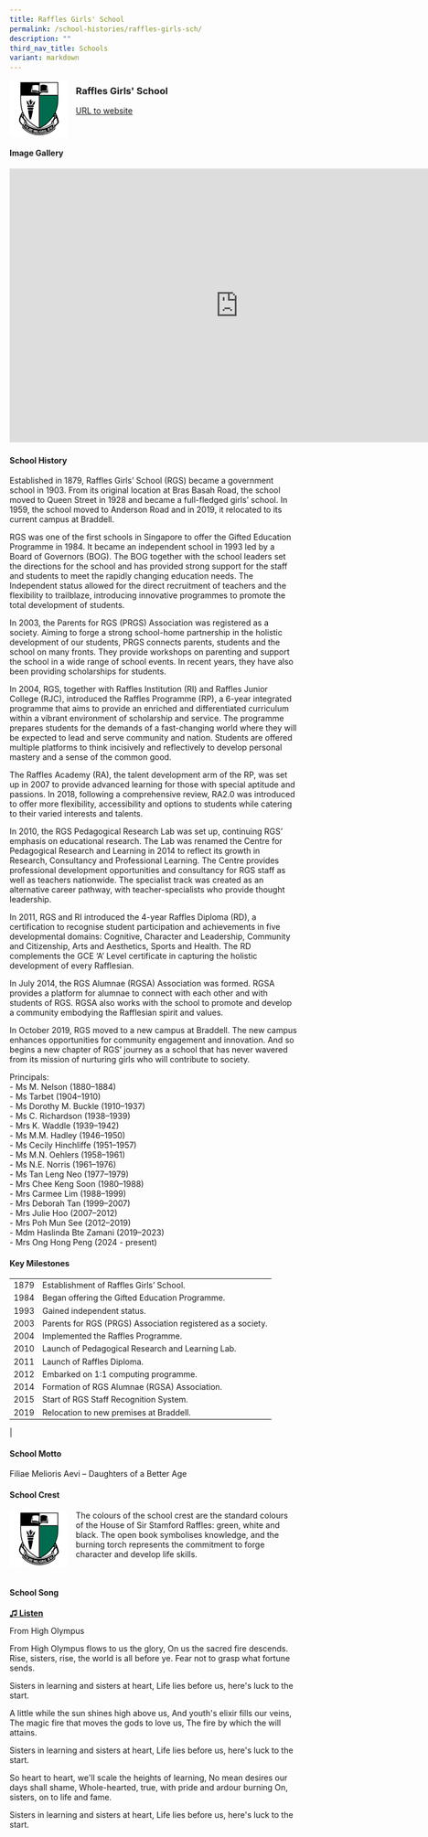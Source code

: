 ```yaml
---
title: Raffles Girls' School
permalink: /school-histories/raffles-girls-sch/
description: ""
third_nav_title: Schools
variant: markdown
---
```

<img align="left" style="width:20%;margin-right:15px;" src="/images/rafflesgirlssch1.jpg">

### **Raffles Girls' School**
[URL to website](https://www.rgs.edu.sg/)

<br clear="left">

#### **Image Gallery**
<iframe src="https://docs.google.com/presentation/d/e/2PACX-1vTLDDesBiZ_oC6ORCXcDd3KB1V7kfnIksguOxVwodCmC_CfhcO9DerLjPkuzU96DXP5JS4fmUy-Ecjq/embed?start=false&amp;loop=true&amp;delayms=5000" frameborder="0" width="800" height="479" allowfullscreen="true"></iframe>



#### **School History**
Established in 1879, Raffles Girls’ School (RGS) became a government school in 1903. From its original location at Bras Basah Road, the school moved to Queen Street in 1928 and became a full-fledged girls’ school. In 1959, the school moved to Anderson Road and in 2019, it relocated to its current campus at Braddell.  
  
RGS was one of the first schools in Singapore to offer the Gifted Education Programme in 1984. It became an independent school in 1993 led by a Board of Governors (BOG). The BOG together with the school leaders set the directions for the school and has provided strong support for the staff and students to meet the rapidly changing education needs. The Independent status allowed for the direct recruitment of teachers and the flexibility to trailblaze, introducing innovative programmes to promote the total development of students.  
  
In 2003, the Parents for RGS (PRGS) Association was registered as a society. Aiming to forge a strong school-home partnership in the holistic development of our students, PRGS connects parents, students and the school on many fronts. They provide workshops on parenting and support the school in a wide range of school events. In recent years, they have also been providing scholarships for students.  
  
In 2004, RGS, together with Raffles Institution (RI) and Raffles Junior College (RJC), introduced the Raffles Programme (RP), a 6-year integrated programme that aims to provide an enriched and differentiated curriculum within a vibrant environment of scholarship and service. The programme prepares students for the demands of a fast-changing world where they will be expected to lead and serve community and nation. Students are offered multiple platforms to think incisively and reflectively to develop personal mastery and a sense of the common good.  
  
The Raffles Academy (RA), the talent development arm of the RP, was set up in 2007 to provide advanced learning for those with special aptitude and passions. In 2018, following a comprehensive review, RA2.0 was introduced to offer more flexibility, accessibility and options to students while catering to their varied interests and talents.  
  
In 2010, the RGS Pedagogical Research Lab was set up, continuing RGS’ emphasis on educational research. The Lab was renamed the Centre for Pedagogical Research and Learning in 2014 to reflect its growth in Research, Consultancy and Professional Learning. The Centre provides professional development opportunities and consultancy for RGS staff as well as teachers nationwide. The specialist track was created as an alternative career pathway, with teacher-specialists who provide thought leadership.  
  
In 2011, RGS and RI introduced the 4-year Raffles Diploma (RD), a certification to recognise student participation and achievements in five developmental domains: Cognitive, Character and Leadership, Community and Citizenship, Arts and Aesthetics, Sports and Health. The RD complements the GCE ‘A’ Level certificate in capturing the holistic development of every Rafflesian.  
  
In July 2014, the RGS Alumnae (RGSA) Association was formed. RGSA provides a platform for alumnae to connect with each other and with students of RGS. RGSA also works with the school to promote and develop a community embodying the Rafflesian spirit and values.  
  
In October 2019, RGS moved to a new campus at Braddell. The new campus enhances opportunities for community engagement and innovation. And so begins a new chapter of RGS’ journey as a school that has never wavered from its mission of nurturing girls who will contribute to society.

Principals:<br>
\- Ms M. Nelson (1880–1884)<br>
\- Ms Tarbet (1904–1910)<br>
\- Ms Dorothy M. Buckle (1910–1937)<br>
\- Ms C. Richardson (1938–1939)<br>
\- Mrs K. Waddle (1939–1942)<br>
\- Ms M.M. Hadley (1946–1950)<br>
\- Ms Cecily Hinchliffe (1951–1957)<br>
\- Ms M.N. Oehlers (1958–1961)<br>
\- Ms N.E. Norris (1961–1976)<br>
\- Ms Tan Leng Neo (1977–1979)<br>
\- Mrs Chee Keng Soon (1980–1988)<br>
\- Mrs Carmee Lim (1988–1999)<br>
\- Mrs Deborah Tan (1999–2007)<br>
\- Mrs Julie Hoo (2007–2012)<br>
\- Mrs Poh Mun See (2012–2019)<br>
\- Mdm Haslinda Bte Zamani (2019–2023)<br>
\- Mrs Ong Hong Peng (2024 - present)

#### **Key Milestones**

|  |  |
|:---:|---|
| 1879 | Establishment of Raffles Girls’ School. |
| 1984 | Began offering the Gifted Education Programme. |
| 1993 | Gained independent status. |
| 2003 | Parents for RGS (PRGS) Association registered as a society. |
| 2004 | Implemented the Raffles Programme. |
| 2010 | Launch of Pedagogical Research and Learning Lab. |
| 2011 | Launch of Raffles Diploma. |
| 2012 | Embarked on 1:1 computing programme. |
| 2014 | Formation of RGS Alumnae (RGSA) Association.|
| 2015 | Start of RGS Staff Recognition System. |
| 2019 | Relocation to new premises at Braddell. |
|

#### **School Motto**
Filiae Melioris Aevi – Daughters of a Better Age

#### **School Crest**
<img align="left" style="width:20%;margin-right:15px;" src="/images/rafflesgirlssch1.jpg">

The colours of the school crest are the standard colours of the House of Sir Stamford Raffles: green, white and black. The open book symbolises knowledge, and the burning torch represents the commitment to forge character and develop life skills.

<br clear="left">

#### **School Song**
<a target="\_blank" href="https://drive.google.com/file/d/1-58RyRe5OxjeUiiz1a1FLG6nyNPjt8aj/view?usp=share_link">**♫ Listen**</a>

From High Olympus  
  
From High Olympus flows to us the glory, On us the sacred fire descends. Rise, sisters, rise, the world is all before ye. Fear not to grasp what fortune sends.

Sisters in learning and sisters at heart, Life lies before us, here's luck to the start.

A little while the sun shines high above us, And youth's elixir fills our veins, The magic fire that moves the gods to love us, The fire by which the will attains.

Sisters in learning and sisters at heart, Life lies before us, here's luck to the start.

So heart to heart, we'll scale the heights of learning, No mean desires our days shall shame, Whole-hearted, true, with pride and ardour burning On, sisters, on to life and fame.

Sisters in learning and sisters at heart, Life lies before us, here's luck to the start.